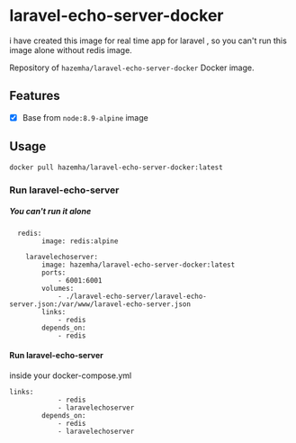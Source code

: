# laravel-echo-server-docker

<p>i have created this image for real time  app for laravel , so you can't run this image alone without redis image.</p>

Repository of `hazemha/laravel-echo-server-docker` Docker image.   

## Features

- [x] Base from `node:8.9-alpine` image


## Usage
```
docker pull hazemha/laravel-echo-server-docker:latest
```
### Run laravel-echo-server
##### You can't run it alone 
  
  
```
  redis:
        image: redis:alpine

    laravelechoserver:
        image: hazemha/laravel-echo-server-docker:latest
        ports:
            - 6001:6001
        volumes:
            - ./laravel-echo-server/laravel-echo-server.json:/var/www/laravel-echo-server.json
        links:
            - redis
        depends_on: 
            - redis
```

#### Run laravel-echo-server
inside your docker-compose.yml
```
links: 
            - redis
            - laravelechoserver
        depends_on: 
            - redis
            - laravelechoserver
```
